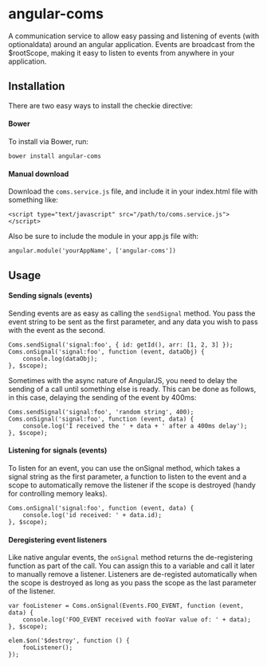 angular-coms
============

A communication service to allow easy passing and listening of events (with optionaldata) around an angular application. Events are broadcast from the $rootScope, making it easy to listen to events from anywhere in your application.

## Installation

There are two easy ways to install the checkie directive:

#### Bower

To install via Bower, run:

    bower install angular-coms

#### Manual download

Download the `coms.service.js` file, and include it in your index.html file with something like:
    
    <script type="text/javascript" src="/path/to/coms.service.js"></script>

Also be sure to include the module in your app.js file with:

    angular.module('yourAppName', ['angular-coms'])
    
## Usage

#### Sending signals (events)

Sending events are as easy as calling the `sendSignal` method. You pass the event string to be sent as the first parameter, and any data you wish to pass with the event as the second.

    Coms.sendSignal('signal:foo', { id: getId(), arr: [1, 2, 3] });
    Coms.onSignal('signal:foo', function (event, dataObj) {
        console.log(dataObj);
    }, $scope);
    
Sometimes with the async nature of AngularJS, you need to delay the sending of a call until something else is ready. This can be done as follows, in this case, delaying the sending of the event by 400ms:

    Coms.sendSignal('signal:foo', 'random string', 400);
    Coms.onSignal('signal:foo', function (event, data) {
        console.log('I received the ' + data + ' after a 400ms delay');
    }, $scope);

#### Listening for signals (events)

To listen for an event, you can use the onSignal method, which takes a signal string as the first parameter, a function to listen to the event and a scope to automatically remove the listener if the scope is destroyed (handy for controlling memory leaks).

    Coms.onSignal('signal:foo', function (event, data) {
        console.log('id received: ' + data.id);
    }, $scope);
    
#### Deregistering event listeners

Like native angular events, the `onSignal` method returns the de-registering function as part of the call. You can assign this to a variable and call it later to manually remove a listener. Listeners are de-registed automatically when the scope is destroyed as long as you pass the scope as the last parameter of the listener.
    
    var fooListener = Coms.onSignal(Events.FOO_EVENT, function (event, data) {
        console.log('FOO_EVENT received with fooVar value of: ' + data);
    }, $scope);
    
    elem.$on('$destroy', function () {
        fooListener();
    });

